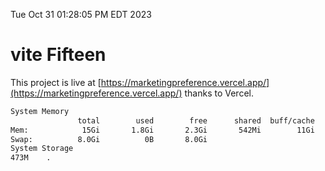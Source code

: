 Tue Oct 31 01:28:05 PM EDT 2023

# vite Fifteen


This project is live at [https://marketingpreference.vercel.app/](https://marketingpreference.vercel.app/) thanks to Vercel.

```bash
System Memory
               total        used        free      shared  buff/cache   available
Mem:            15Gi       1.8Gi       2.3Gi       542Mi        11Gi        12Gi
Swap:          8.0Gi          0B       8.0Gi
System Storage
473M	.
